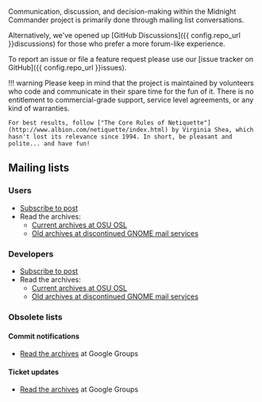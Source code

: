 Communication, discussion, and decision-making within the Midnight Commander project is primarily done through mailing list conversations.

Alternatively, we've opened up [GitHub Discussions]({{ config.repo_url }}discussions) for those who prefer a more forum-like experience.

To report an issue or file a feature request please use our [issue tracker on GitHub]({{ config.repo_url }}issues).

!!! warning
    Please keep in mind that the project is maintained by volunteers who code and communicate in their spare time for the fun of it. There is no entitlement to commercial-grade support, service level agreements, or any kind of warranties.

    For best results, follow ["The Core Rules of Netiquette"](http://www.albion.com/netiquette/index.html) by Virginia Shea, which hasn't lost its relevance since 1994. In short, be pleasant and polite... and have fun!

## Mailing lists

### Users

* [Subscribe to post](https://lists.midnight-commander.org/mailman/listinfo/mc)
* Read the archives:
    * [Current archives at OSU OSL](https://lists.midnight-commander.org/pipermail/mc/)
    * [Old archives at discontinued GNOME mail services](https://mail.gnome.org/archives/mc/)
 
### Developers

* [Subscribe to post](https://lists.midnight-commander.org/mailman/listinfo/mc-devel/)
* Read the archives:
    * [Current archives at OSU OSL](https://lists.midnight-commander.org/pipermail/mc-devel/)
    * [Old archives at discontinued GNOME mail services](https://mail.gnome.org/archives/mc-devel/)

### Obsolete lists

#### Commit notifications

* [Read the archives](https://groups.google.com/group/mc-commits) at Google Groups

#### Ticket updates

* [Read the archives](https://groups.google.com/group/mc-bugs) at Google Groups

